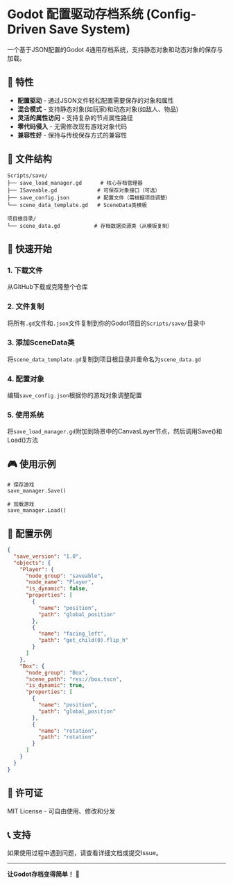 # Godot 配置驱动存档系统 (Config-Driven Save System)

一个基于JSON配置的Godot 4通用存档系统，支持静态对象和动态对象的保存与加载。

## 🌟 特性

- **配置驱动** - 通过JSON文件轻松配置需要保存的对象和属性
- **混合模式** - 支持静态对象(如玩家)和动态对象(如敌人、物品)
- **灵活的属性访问** - 支持复杂的节点属性路径
- **零代码侵入** - 无需修改现有游戏对象代码
- **兼容性好** - 保持与传统保存方式的兼容性

## 📁 文件结构

```
Scripts/save/
├── save_load_manager.gd      # 核心存档管理器
├── ISaveable.gd             # 可保存对象接口（可选）
├── save_config.json         # 配置文件（需根据项目调整）
└── scene_data_template.gd   # SceneData类模板

项目根目录/
└── scene_data.gd           # 存档数据资源类（从模板复制）
```

## 🚀 快速开始

### 1. 下载文件
从GitHub下载或克隆整个仓库

### 2. 文件复制
将所有`.gd`文件和`.json`文件复制到你的Godot项目的`Scripts/save/`目录中

### 3. 添加SceneData类
将`scene_data_template.gd`复制到项目根目录并重命名为`scene_data.gd`

### 4. 配置对象
编辑`save_config.json`根据你的游戏对象调整配置

### 5. 使用系统
将`save_load_manager.gd`附加到场景中的CanvasLayer节点，然后调用Save()和Load()方法

## 🎮 使用示例

```gdscript
# 保存游戏
save_manager.Save()

# 加载游戏  
save_manager.Load()
```

## 📝 配置示例

```json
{
  "save_version": "1.0",
  "objects": {
    "Player": {
      "node_group": "saveable",
      "node_name": "Player",
      "is_dynamic": false,
      "properties": [
        {
          "name": "position",
          "path": "global_position"
        },
        {
          "name": "facing_left",
          "path": "get_child(0).flip_h"
        }
      ]
    },
    "Box": {
      "node_group": "Box",
      "scene_path": "res://box.tscn",
      "is_dynamic": true,
      "properties": [
        {
          "name": "position",
          "path": "global_position"
        },
        {
          "name": "rotation",
          "path": "rotation"
        }
      ]
    }
  }
}
```

## 📄 许可证

MIT License - 可自由使用、修改和分发

## 📞 支持

如果使用过程中遇到问题，请查看详细文档或提交Issue。

---

**让Godot存档变得简单！** 🎯